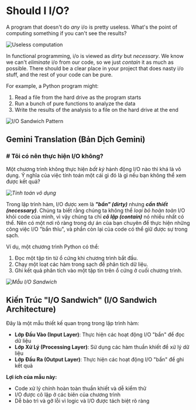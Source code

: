 # Should I I/O?

A program that doesn't do *any* i/o is pretty useless. What's the point of computing something if you can't see the results?

![Useless computation](https://storage.googleapis.com/qvault-webapp-dynamic-assets/course_assets/LUg4s1f.jpeg)

In functional programming, i/o is viewed as *dirty* but *necessary*. We know we can't *eliminate* i/o from our code, so we just *contain* it as much as possible. There should be a clear place in your project that does nasty i/o stuff, and the rest of your code can be pure.

For example, a Python program might:

1. Read a file from the hard drive as the program starts
2. Run a bunch of pure functions to analyze the data
3. Write the results of the analysis to a file on the hard drive at the end

![I/O Sandwich Pattern](https://storage.googleapis.com/qvault-webapp-dynamic-assets/course_assets/45emq7q-594x400.png)

## Gemini Translation (Bản Dịch Gemini)

### **# Tôi có nên thực hiện I/O không?**

Một chương trình không thực hiện *bất kỳ* hành động I/O nào thì khá là vô dụng. Ý nghĩa của việc tính toán một cái gì đó là gì nếu bạn không thể xem được kết quả?

*![Tính toán vô dụng](https://storage.googleapis.com/qvault-webapp-dynamic-assets/course_assets/LUg4s1f.jpeg)*

Trong lập trình hàm, I/O được xem là ***"bẩn" (dirty)*** nhưng ***cần thiết (necessary)***. Chúng ta biết rằng chúng ta không thể *loại bỏ hoàn toàn* I/O khỏi code của mình, vì vậy chúng ta chỉ ***cô lập (contain)*** nó nhiều nhất có thể. Nên có một nơi rõ ràng trong dự án của bạn chuyên để thực hiện những công việc I/O "bẩn thỉu", và phần còn lại của code có thể giữ được sự trong sạch.

Ví dụ, một chương trình Python có thể:

1. Đọc một tập tin từ ổ cứng khi chương trình bắt đầu.
2. Chạy một loạt các hàm trong sạch để phân tích dữ liệu.
3. Ghi kết quả phân tích vào một tập tin trên ổ cứng ở cuối chương trình.

*![Mẫu I/O Sandwich](https://storage.googleapis.com/qvault-webapp-dynamic-assets/course_assets/45emq7q-594x400.png)*

## Kiến Trúc "I/O Sandwich" (I/O Sandwich Architecture)

Đây là một mẫu thiết kế quan trọng trong lập trình hàm:

- **Lớp Đầu Vào (Input Layer)**: Thực hiện các hoạt động I/O "bẩn" để đọc dữ liệu
- **Lớp Xử Lý (Processing Layer)**: Sử dụng các hàm thuần khiết để xử lý dữ liệu  
- **Lớp Đầu Ra (Output Layer)**: Thực hiện các hoạt động I/O "bẩn" để ghi kết quả

**Lợi ích của mẫu này:**
- Code xử lý chính hoàn toàn thuần khiết và dễ kiểm thử
- I/O được cô lập ở các biên của chương trình
- Dễ bảo trì và gỡ lỗi vì logic và I/O được tách biệt rõ ràng